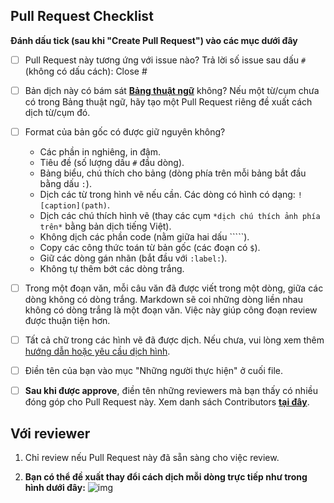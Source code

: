 ## Pull Request Checklist

**Đánh dấu tick (sau khi "Create Pull Request") vào các mục dưới đây**

* [ ] Pull Request này tương ứng với issue nào? Trả lời số issue sau dấu `#` (không có dấu cách): Close #

* [ ] Bản dịch này có bám sát **[Bảng thuật ngữ](https://github.com/aivivn/d2l-vn/blob/master/glossary.md)** không? Nếu một từ/cụm chưa có trong Bảng thuật ngữ, hãy tạo một Pull Request riêng đề xuất cách dịch từ/cụm đó.

* [ ] Format của bản gốc có được giữ nguyên không?
    * Các phần in nghiêng, in đậm.
    * Tiêu đề (số lượng dấu `#` đầu dòng).
    * Bảng biểu, chú thích cho bảng (dòng phía trên mỗi bảng bắt đầu bằng dấu `:`).
    * Dịch các từ trong hình vẽ nếu cần. Các dòng có hình có dạng: `![caption](path)`.
    * Dịch các chú thích hình vẽ (thay các cụm `*dịch chú thích ảnh phía trên*` bằng bản dịch tiếng Việt).
    * Không dịch các phần code (nằm giữa hai dấu `````).
    * Copy các công thức toán từ bản gốc (các đoạn có `$`).
    * Giữ các dòng gán nhãn (bắt đầu với `:label:`).
    * Không tự thêm bớt các dòng trắng.
     
* [ ] Trong một đoạn văn, mỗi câu văn đã được viết trong một dòng, giữa các dòng không có dòng trắng. Markdown sẽ coi những dòng liền nhau không có dòng trắng là một đoạn văn. Việc này giúp công đoạn review được thuận tiện hơn.

* [ ] Tất cả chữ trong các hình vẽ đã được dịch. Nếu chưa, vui lòng xem thêm [hướng dẫn hoặc yêu cầu dịch hình](../img/README.md).

* [ ] Điền tên của bạn vào mục "Những người thực hiện" ở cuối file.

* [ ] **Sau khi được approve**, điền tên những reviewers mà bạn thấy có nhiều đóng góp cho Pull Request này. Xem danh sách Contributors **[tại đây](../docs/contributors_info.md/)**.

## Với reviewer

1. Chỉ review nếu Pull Request này đã sẵn sàng cho việc review.

2. **Bạn có thể đề xuất thay đổi cách dịch mỗi dòng trực tiếp như trong hình dưới đây:**
![img](https://user-images.githubusercontent.com/19977/58752991-f39d0880-846c-11e9-8c03-c7aded86ee9b.png)

